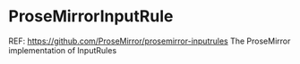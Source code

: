 # ProseMirrorInputRule

REF: https://github.com/ProseMirror/prosemirror-inputrules
The ProseMirror implementation of InputRules